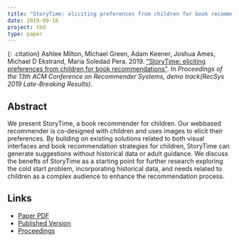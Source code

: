 ```yaml
---
title: "StoryTime: eliciting preferences from children for book recommendations"
date: 2019-09-16
project: tbd
type: paper
---
```


{: .citation}
Ashlee Milton, Michael Green, Adam Keener, Joshua Ames, Michael D Ekstrand, Maria Soledad Pera. 2019. ["StoryTime: eliciting preferences from children for book recommendations"](#). In <cite>Proceedings of the 13th ACM Conference on Recommender Systems, demo track(RecSys 2019 Late-Breaking Results)</cite>.

## Abstract

We present StoryTime, a book recommender for children. Our webbased recommender is co-designed with children and uses images to elicit their preferences. By building on existing solutions related to both visual interfaces and book recommendation strategies for children, StoryTime can generate suggestions without historical data or adult guidance. We discuss the benefts of StoryTime as a starting point for further research exploring the cold start problem, incorporating historical data, and needs related to children as a complex audience to enhance the recommendation process.

## Links

* [Paper PDF](http://delivery.acm.org/10.1145/3350000/3347048/p544-milton.pdf?ip=132.178.207.4&id=3347048&acc=ACTIVE%20SERVICE&key=A79D83B43E50B5B8%2EA938C0F0E726A157%2E4D4702B0C3E38B35%2E4D4702B0C3E38B35&__acm__=1576617922_a072a563950a930fb60b1692e1118e5e)
* [Published Version](https://recsys.acm.org/recsys19/)
* [Proceedings](https://dl.acm.org/citation.cfm?id=3298689&picked=prox)
